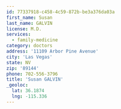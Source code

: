 ```yaml
---
id: 77337918-c458-4c59-872b-be3a376da03a
first_name: Susan
last_name: GALVIN
license: M.D.
services:
  - family-medicine
category: doctors
address: '11109 Arbor Pine Avenue'
city: 'Las Vegas'
state: NV
zip: '89144'
phone: 702-556-3796
title: 'Susan GALVIN'
_geoloc:
  lat: 36.1874
  lng: -115.336
---
```

